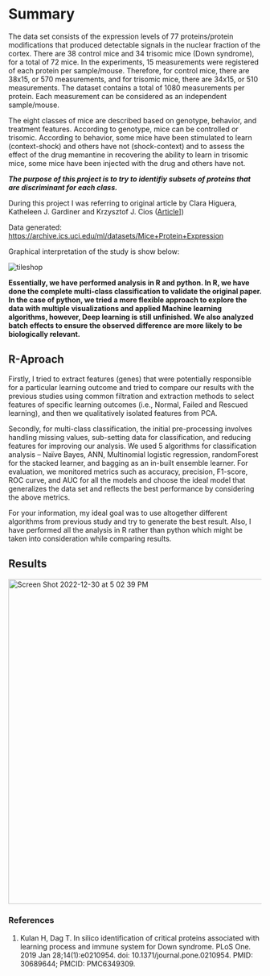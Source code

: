 # Summary

The data set consists of the expression levels of 77 proteins/protein modifications that produced detectable signals in the nuclear fraction of the cortex. There are 38 control mice and 34 trisomic mice (Down syndrome), for a total of 72 mice. In the experiments, 15 measurements were registered of each protein per sample/mouse. Therefore, for control mice, there are 38x15, or 570 measurements, and for trisomic mice, there are 34x15, or 510 measurements. The dataset contains a total of 1080 measurements per protein. Each measurement can be considered as an independent sample/mouse.
 
The eight classes of mice are described based on genotype, behavior, and treatment features. 
According to genotype, mice can be controlled or trisomic. According to behavior, some mice have been stimulated to learn (context-shock) and others have not (shock-context) and to assess the effect of the drug memantine in recovering the ability to learn in trisomic mice, some mice have been injected with the drug and others have not.

***The purpose of this project is to try to identifiy subsets of proteins that are discriminant for each class.***

During this project I was referring to original article by Clara Higuera, Katheleen J. Gardiner and Krzysztof J. Cios ([Article](https://journals.plos.org/plosone/article?id=10.1371/journal.pone.0129126)])

Data generated: https://archive.ics.uci.edu/ml/datasets/Mice+Protein+Expression

Graphical interpretation of the study is show below:

![tileshop](https://user-images.githubusercontent.com/90593831/210114119-2b9084d6-6adc-43bf-a32d-a9cc6e0441b2.jpeg)

**Essentially, we have performed analysis in R and python. In R, we have done the complete multi-class classification to validate the original paper. In the case of python, we tried a more flexible approach to explore the data with multiple visualizations and applied Machine learning algorithms, however, Deep learning is still unfinished. We also analyzed batch effects to ensure the observed difference are more likely to be biologically relevant.** 


## R-Aproach
Firstly, I tried to extract features (genes) that were potentially responsible for a particular learning outcome and tried to compare our results with the previous studies using common filtration and extraction methods to select features of specific learning outcomes (i.e., Normal, Failed and Rescued learning), and then we qualitatively isolated features from PCA.

Secondly, for multi-class classification, the initial pre-processing involves handling missing values, sub-setting data for classification, and reducing features for improving our analysis. We used 5 algorithms for classification analysis – Naïve Bayes, ANN, Multinomial logistic regression, randomForest for the stacked learner, and bagging as an in-built ensemble learner. For evaluation, we monitored metrics such as accuracy, precision, F1-score, ROC curve, and AUC for all the models and choose the ideal model that generalizes the data set and reflects the best performance by considering the above metrics.

For your information, my ideal goal was to use altogether different algorithms from previous study and try to generate the best result. Also, I have performed all the analysis in R rather than python which might be taken into consideration while comparing results.

## Results

<img width="645" alt="Screen Shot 2022-12-30 at 5 02 39 PM" src="https://user-images.githubusercontent.com/90593831/210114556-452466bc-2593-449f-b926-6c4a44344638.png">


### References
1. Kulan H, Dag T. In silico identification of critical proteins associated with learning process and immune system for Down syndrome. PLoS One. 2019 Jan 28;14(1):e0210954. doi: 10.1371/journal.pone.0210954. PMID: 30689644; PMCID: PMC6349309.
